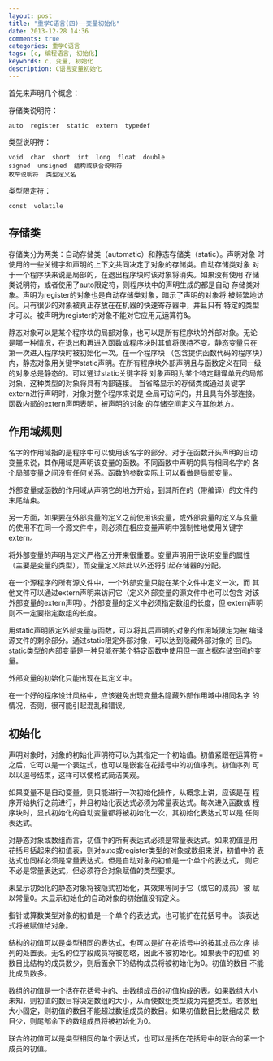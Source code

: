 ```yaml
---
layout: post
title: "重学C语言(四)——变量初始化"
date: 2013-12-28 14:36
comments: true
categories: 重学C语言
tags: [c, 编程语言, 初始化]
keywords: c, 变量, 初始化
description: C语言变量初始化
---
```

首先来声明几个概念：

存储类说明符：

`auto  register  static  extern  typedef`

类型说明符：

    void  char  short  int  long  float  double  
    signed  unsigned  结构或联合说明符  
    枚举说明符  类型定义名

类型限定符：

`const  volatile`
<!--more-->
## 存储类
存储类分为两类：自动存储类（automatic）和静态存储类（static）。声明对象
时使用的一些关键字和声明的上下文共同决定了对象的存储类。自动存储类对象
对于一个程序块来说是局部的，在退出程序块时该对象将消失。如果没有使用
存储类说明符，或者使用了auto限定符，则程序块中的声明生成的都是自动
存储类对象。声明为register的对象也是自动存储类对象，暗示了声明的对象将
被频繁地访问。只有很少的对象被真正存放在在机器的快速寄存器中，并且只有
特定的类型才可以。被声明为register的对象不能对它应用元运算符&。

静态对象可以是某个程序块的局部对象，也可以是所有程序块的外部对象。无论
是哪一种情况，在退出和再进入函数或程序块时其值将保持不变。静态变量只在
第一次进入程序块时被初始化一次。在一个程序块
（包含提供函数代码的程序块）内，静态对象用关键字static声明。在所有程序块外部声明且与函数定义在同一级的对象总是静态的。可以通过static关键字将
对象声明为某个特定翻译单元的局部对象，这种类型的对象将具有内部链接。
当省略显示的存储类或通过关键字extern进行声明时，对象对整个程序来说是
全局可访问的，并且具有外部连接。函数内部的extern声明表明，被声明的对象
的存储空间定义在其他地方。

## 作用域规则
名字的作用域指的是程序中可以使用该名字的部分。对于在函数开头声明的自动
变量来说，其作用域是声明该变量的函数。不同函数中声明的具有相同名字的
各个局部变量之间没有任何关系。函数的参数实际上可以看做是局部变量。

外部变量或函数的作用域从声明它的地方开始，到其所在的（带编译）的文件的
末尾结束。

另一方面，如果要在外部变量的定义之前使用该变量，或外部变量的定义与变量
的使用不在同一个源文件中，则必须在相应变量声明中强制性地使用关键字
extern。

将外部变量的声明与定义严格区分开来很重要。变量声明用于说明变量的属性
（主要是变量的类型），而变量定义除此以外还将引起存储器的分配。

在一个源程序的所有源文件中，一个外部变量只能在某个文件中定义一次，而
其他文件可以通过extern声明来访问它（定义外部变量的源文件中也可以包含
对该外部变量的extern声明）。外部变量的定义中必须指定数组的长度，但
extern声明则不一定要指定数组的长度。

用static声明限定外部变量与函数，可以将其后声明的对象的作用域限定为被
编译源文件的剩余部分。通过static限定外部对象，可以达到隐藏外部对象的
目的。static类型的内部变量是一种只能在某个特定函数中使用但一直占据存储空间的变量。

外部变量的初始化只能出现在其定义中。

在一个好的程序设计风格中，应该避免出现变量名隐藏外部作用域中相同名字
的情况，否则，很可能引起混乱和错误。

## 初始化
声明对象时，对象的初始化声明符可以为其指定一个初始值。初值紧跟在运算符
`=`之后，它可以是一个表达式，也可以是嵌套在花括号中的初值序列。初值序列
可以以逗号结束，这样可以使格式简洁美观。

如果变量不是自动变量，则只能进行一次初始化操作，从概念上讲，应该是在
程序开始执行之前进行，并且初始化表达式必须为常量表达式。每次进入函数或
程序块时，显式初始化的自动变量都将被初始化一次，其初始化表达式可以是
任何表达式。

对静态对象或数组而言，初值中的所有表达式必须是常量表达式。如果初值是用
花括号括起来的初值表，则对auto或register类型的对象或数组来说，初值中的
表达式也同样必须是常量表达式。但是自动对象的初值是一个单个的表达式，
则它不必是常量表达式，但必须符合对象赋值的类型要求。

未显示初始化的静态对象将被隐式初始化，其效果等同于它（或它的成员）被
赋以常量0。未显示初始化的自动对象的初始值没有定义。

指针或算数类型对象的初值是一个单个的表达式，也可能扩在花括号中。
该表达式将被赋值给对象。

结构的初值可以是类型相同的表达式，也可以是扩在花括号中的按其成员次序
排列的处置表。无名的位字段成员将被忽略，因此不被初始化。如果表中的初值
的数目比结构的成员数少，则后面余下的结构成员将被初始化为0。初值的数目
不能比成员数多。

数组的初值是一个括在花括号中的、由数组成员的初值构成的表。如果数组大小
未知，则初值的数目将决定数组的大小，从而使数组类型成为完整类型。若数组
大小固定，则初值的数目不能超过数组成员的数目。如果初值数目比数组成员
数目少，则尾部余下的数组成员将被初始化为0。

联合的初值可以是类型相同的单个表达式，也可以是括在花括号中的联合的第一个成员的初值。


